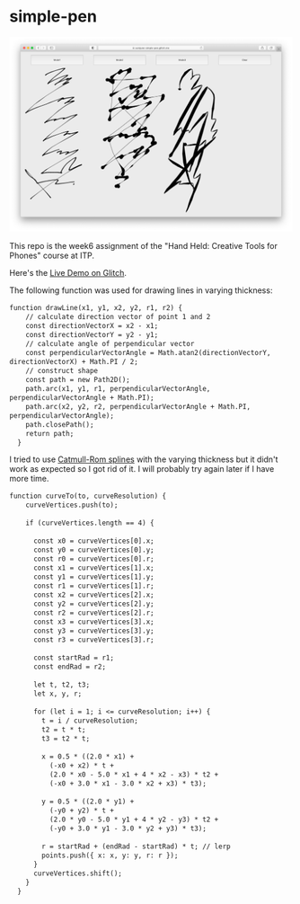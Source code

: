 # simple-pen

<img src="screenshot.png" alt="screenshot" width="1000"/>

This repo is the week6 assignment of the "Hand Held: Creative Tools for Phones" course at ITP.  

Here's the [Live Demo on Glitch](https://cuinjune-simple-pen.glitch.me/).


The following function was used for drawing lines in varying thickness:

```
function drawLine(x1, y1, x2, y2, r1, r2) {
    // calculate direction vector of point 1 and 2
    const directionVectorX = x2 - x1;
    const directionVectorY = y2 - y1;
    // calculate angle of perpendicular vector
    const perpendicularVectorAngle = Math.atan2(directionVectorY, directionVectorX) + Math.PI / 2;
    // construct shape
    const path = new Path2D();
    path.arc(x1, y1, r1, perpendicularVectorAngle, perpendicularVectorAngle + Math.PI);
    path.arc(x2, y2, r2, perpendicularVectorAngle + Math.PI, perpendicularVectorAngle);
    path.closePath();
    return path;
  }
```

I tried to use [Catmull-Rom splines](https://en.wikipedia.org/wiki/Centripetal_Catmull%E2%80%93Rom_spline) with the varying thickness but it didn't work as expected so I got rid of it. I will probably try again later if I have more time.

```
function curveTo(to, curveResolution) {
    curveVertices.push(to);

    if (curveVertices.length == 4) {

      const x0 = curveVertices[0].x;
      const y0 = curveVertices[0].y;
      const r0 = curveVertices[0].r;
      const x1 = curveVertices[1].x;
      const y1 = curveVertices[1].y;
      const r1 = curveVertices[1].r;
      const x2 = curveVertices[2].x;
      const y2 = curveVertices[2].y;
      const r2 = curveVertices[2].r;
      const x3 = curveVertices[3].x;
      const y3 = curveVertices[3].y;
      const r3 = curveVertices[3].r;

      const startRad = r1;
      const endRad = r2;

      let t, t2, t3;
      let x, y, r;

      for (let i = 1; i <= curveResolution; i++) {
        t = i / curveResolution;
        t2 = t * t;
        t3 = t2 * t;

        x = 0.5 * ((2.0 * x1) +
          (-x0 + x2) * t +
          (2.0 * x0 - 5.0 * x1 + 4 * x2 - x3) * t2 +
          (-x0 + 3.0 * x1 - 3.0 * x2 + x3) * t3);

        y = 0.5 * ((2.0 * y1) +
          (-y0 + y2) * t +
          (2.0 * y0 - 5.0 * y1 + 4 * y2 - y3) * t2 +
          (-y0 + 3.0 * y1 - 3.0 * y2 + y3) * t3);

        r = startRad + (endRad - startRad) * t; // lerp
        points.push({ x: x, y: y, r: r });
      }
      curveVertices.shift();
    }
  }

 ```
